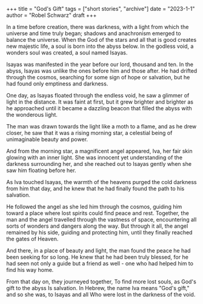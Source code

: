 +++
title = "God's Gift"
tags = ["short stories", "archive"]
date = "2023-1-1"
author = "Robel Schwarz"
draft 
+++

In a time before creation, there was darkness, with a light from which the universe and time truly began; shadows and anachronism emerged to balance the universe. When the God of the stars and all that is good creates new majestic life, a soul is born into the abyss below. In the godless void, a wonders soul was created, a soul named Isayas.

Isayas was manifested in the year before our lord, thousand and ten. In the abyss, Isayas was unlike the ones before him and those after. He had drifted through the cosmos, searching for some sign of hope or salvation, but he had found only emptiness and darkness.

One day, as Isayas floated through the endless void, he saw a glimmer of light in the distance. It was faint at first, but it grew brighter and brighter as he approached until it became a dazzling beacon that filled the abyss with the wonderous light.

The man was drawn towards the light like a moth to a flame, and as he drew closer, he saw that it was a rising morning star, a celestial being of unimaginable beauty and power.

And from the morning star, a magnificent angel appeared, Iva, her fair skin glowing with an inner light. She was innocent yet understanding of the darkness surrounding her, and she reached out to Isayas gently when she saw him floating before her.

As Iva touched Isayas, the warmth of the heavens purged the cold darkness from him that day, and he knew that he had finally found the path to his salvation.

He followed the angel as she led him through the cosmos, guiding him toward a place where lost spirits could find peace and rest.
Together, the man and the angel travelled through the vastness of space, encountering all sorts of wonders and dangers along the way. But through it all, the angel remained by his side, guiding and protecting him, until they finally reached the gates of Heaven.


And there, in a place of beauty and light, the man found the peace he had been seeking for so long. He knew that he had been truly blessed, for he had seen not only a guide but a friend as well - one who had helped him to find his way home.

From that day on, they journeyed together, To find more lost souls, as God's gift to the abyss Is salvation. In Hebrew, the name Iva means "God's gift," and so she was, to Isayas and all Who were lost in the darkness of the void.